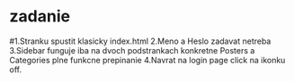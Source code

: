 # zadanie

#1.Stranku spustit klasicky index.html
2.Meno a Heslo zadavat netreba 
3.Sidebar funguje iba na dvoch podstrankach konkretne Posters a Categories plne funkcne prepinanie 
4.Navrat na login page click na ikonku off.
